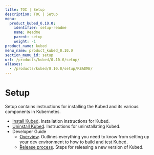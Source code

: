 ```yaml
---
title: TOC | Setup
description: TOC | Setup
menu:
  product_kubed_0.10.0:
    identifier: setup-readme
    name: Readme
    parent: setup
    weight: -1
product_name: kubed
menu_name: product_kubed_0.10.0
section_menu_id: setup
url: /products/kubed/0.10.0/setup/
aliases:
  - /products/kubed/0.10.0/setup/README/
---
```


# Setup

Setup contains instructions for installing the Kubed and its various components in Kubernetes.

- [Install Kubed](/docs/setup/install.md). Installation instructions for Kubed.
- [Uninstall Kubed](/docs/setup/uninstall.md). Instructions for uninstallating Kubed.
- Developer Guide
  - [Overview](/docs/setup/developer-guide/overview.md). Outlines everything you need to know from setting up your dev environment to how to build and test Kubed.
  - [Release process](/docs/setup/developer-guide/release.md). Steps for releasing a new version of Kubed.
